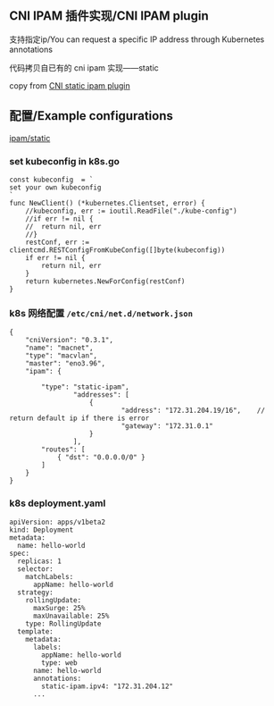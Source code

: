 ## CNI IPAM 插件实现/CNI IPAM plugin

支持指定ip/You can request a specific IP address through Kubernetes annotations

代码拷贝自已有的 cni ipam 实现——static

copy from [CNI static ipam plugin](https://github.com/containernetworking/plugins/blob/master/plugins/ipam/static/main.go)


## 配置/Example configurations

[ipam/static](https://github.com/containernetworking/plugins/tree/master/plugins/ipam/static)

### set kubeconfig in k8s.go


    const kubeconfig  = `
    set your own kubeconfig
    `
    func NewClient() (*kubernetes.Clientset, error) {
        //kubeconfig, err := ioutil.ReadFile("./kube-config")
        //if err != nil {
        //	return nil, err
        //}
        restConf, err := clientcmd.RESTConfigFromKubeConfig([]byte(kubeconfig))
        if err != nil {
            return nil, err
        }
        return kubernetes.NewForConfig(restConf)
    }

### k8s 网络配置 `/etc/cni/net.d/network.json`


    {
        "cniVersion": "0.3.1",
        "name": "macnet",
        "type": "macvlan",
        "master": "eno3.96",
        "ipam": {
    
            "type": "static-ipam",
                    "addresses": [
                        {
                                "address": "172.31.204.19/16",    // return default ip if there is error
                                "gateway": "172.31.0.1"
                        }
                    ],
            "routes": [
                { "dst": "0.0.0.0/0" }
            ]
        }
    }

  
### k8s deployment.yaml 

    apiVersion: apps/v1beta2
    kind: Deployment
    metadata:
      name: hello-world
    spec:
      replicas: 1
      selector:
        matchLabels:
          appName: hello-world
      strategy:
        rollingUpdate:
          maxSurge: 25%
          maxUnavailable: 25%
        type: RollingUpdate
      template:
        metadata:
          labels:
            appName: hello-world
            type: web
          name: hello-world
          annotations:
            static-ipam.ipv4: "172.31.204.12"
          ...



    
    



